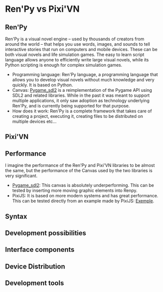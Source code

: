 # Ren'Py vs Pixi'VN

## Ren'Py

Ren'Py is a visual novel engine – used by thousands of creators from around the world – that helps you use words, images, and sounds to tell interactive stories that run on computers and mobile devices. These can be both visual novels and life simulation games. The easy to learn script language allows anyone to efficiently write large visual novels, while its Python scripting is enough for complex simulation games.

* Programming language: Ren'Py language, a programming language that allows you to develop visual novels without much knowledge and very quickly. It is based on Python.
* Canvas: [Pygame_sdl2](https://github.com/renpy/pygame_sdl2) is a reimplementation of the Pygame API using SDL2 and related libraries. While in the past it was meant to support multiple applications, it only saw adoption as technology underlying Ren'Py, and is currently being supported for that purpose.
* How does it work: Ren'Py is a complete framework that takes care of creating a project, executing it, creating files to be distributed on multiple devices etc...

## Pixi'VN

## Performance

I imagine the performance of the Ren'Py and Pixi'VN libraries to be almost the same,
but the performance of the Canvas used by the two libraries is very significant.

* [Pygame_sdl2](https://github.com/renpy/pygame_sdl2): This canvas is absolutely underperforming. This can be tested by inserting more moving graphic elements into Renpy.
* PixiJS: It is based on more modern systems and has great performance. This can be tested directly from an example made by PixiJS: [Exemple](https://pixijs.com/examples/basic/cache-as-bitmap).

## Syntax

## Development possibilities

## Interface components

## Device Distribution

## Development tools
